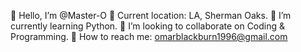   👋 Hello, I’m @Master-O
  📍 Current location: LA, Sherman Oaks.
  🌱 I’m currently learning Python.
  💞️ I’m looking to collaborate on Coding & Programming.
  💌   How to reach me: omarblackburn1996@gmail.com

<!---
Master-O/Master-O is a ✨ special ✨ repository because its `README.md` (this file) appears on your GitHub profile.
You can click the Preview link to take a look at your changes.
--->
